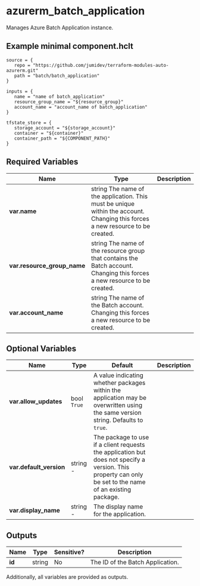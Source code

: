 # azurerm_batch_application

Manages Azure Batch Application instance.

## Example minimal component.hclt

```hcl
source = {
   repo = "https://github.com/jumidev/terraform-modules-auto-azurerm.git" 
   path = "batch/batch_application" 
}

inputs = {
   name = "name of batch_application" 
   resource_group_name = "${resource_group}" 
   account_name = "account_name of batch_application" 
}

tfstate_store = {
   storage_account = "${storage_account}" 
   container = "${container}" 
   container_path = "${COMPONENT_PATH}" 
}

```

## Required Variables

| Name | Type |  Description |
| ---- | --------- |  ----------- |
| **var.name** | string  The name of the application. This must be unique within the account. Changing this forces a new resource to be created. | 
| **var.resource_group_name** | string  The name of the resource group that contains the Batch account. Changing this forces a new resource to be created. | 
| **var.account_name** | string  The name of the Batch account. Changing this forces a new resource to be created. | 

## Optional Variables

| Name | Type |  Default  |  Description |
| ---- | --------- |  ----------- | ----------- |
| **var.allow_updates** | bool  `True`  |  A value indicating whether packages within the application may be overwritten using the same version string. Defaults to `true`. | 
| **var.default_version** | string  -  |  The package to use if a client requests the application but does not specify a version. This property can only be set to the name of an existing package. | 
| **var.display_name** | string  -  |  The display name for the application. | 



## Outputs

| Name | Type | Sensitive? | Description |
| ---- | ---- | --------- | --------- |
| **id** | string | No  | The ID of the Batch Application. | 

Additionally, all variables are provided as outputs.
